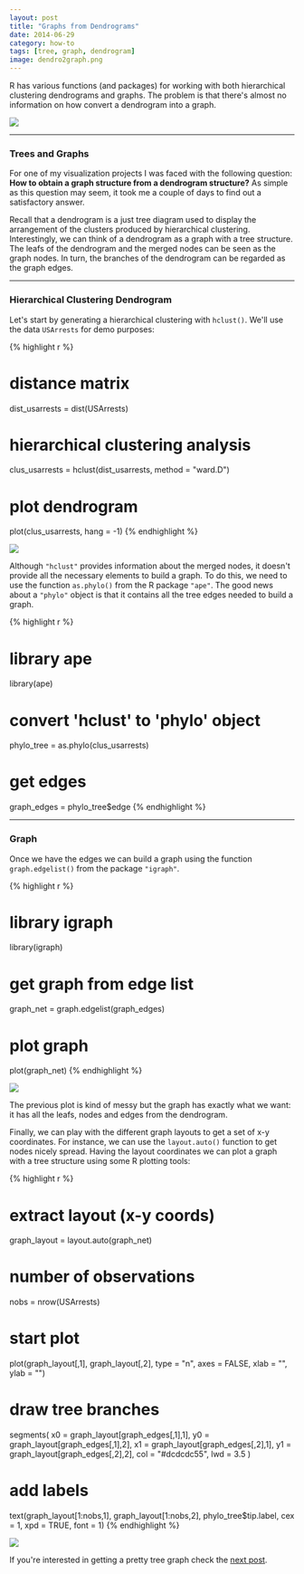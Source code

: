 ```yaml
---
layout: post
title: "Graphs from Dendrograms"
date: 2014-06-29
category: how-to
tags: [tree, graph, dendrogram]
image: dendro2graph.png
---
```


R has various functions (and packages) for working with both hierarchical clustering 
dendrograms and graphs. The problem is that there's almost no information on how 
convert a dendrogram into a graph. 

<!--more-->

![](/images/blog/dendro2graph.png)

<hr/>


### Trees and Graphs

For one of my visualization projects I was faced with the following question: 
**How to obtain a graph structure from a dendrogram structure?** As simple as this 
question may seem, it took me a couple of days to find out a satisfactory answer.

Recall that a dendrogram is a just tree diagram used to display the arrangement of the 
clusters produced by hierarchical clustering. Interestingly, we can think of a 
dendrogram as a graph with a tree structure. The leafs of the 
dendrogram and the merged nodes can be seen as the graph nodes. In turn, the 
branches of the dendrogram can be regarded as the graph edges. 

<hr/>


### Hierarchical Clustering Dendrogram

Let's start by generating a hierarchical clustering with ```hclust()```. We'll 
use the data ```USArrests``` for demo purposes:

{% highlight r %}
# distance matrix 
dist_usarrests = dist(USArrests)

# hierarchical clustering analysis
clus_usarrests = hclust(dist_usarrests, method = "ward.D")

# plot dendrogram
plot(clus_usarrests, hang = -1)
{% endhighlight %}

![](/images/blog/usarrests_dendrogram.png)


Although ```"hclust"``` provides information about the merged nodes, it doesn't provide 
all the necessary elements to build a graph. To do this, we need to use 
the function ```as.phylo()``` from the R package ```"ape"```. The good news 
about a ```"phylo"``` object is that it contains all the tree edges needed 
to build a graph.

{% highlight r %}
# library ape
library(ape)

# convert 'hclust' to 'phylo' object
phylo_tree = as.phylo(clus_usarrests)

# get edges
graph_edges = phylo_tree$edge
{% endhighlight %}

<hr/>


### Graph

Once we have the edges we can build a graph using the function ```graph.edgelist()``` 
from the package ```"igraph"```.

{% highlight r %}
# library igraph
library(igraph)

# get graph from edge list
graph_net = graph.edgelist(graph_edges)

# plot graph
plot(graph_net)
{% endhighlight %}

![](/images/blog/dendro_graph.png)

The previous plot is kind of messy but the graph has exactly what we want: it has all the 
leafs, nodes and edges from the dendrogram.


Finally, we can play with the different graph layouts to get a set of x-y 
coordinates. For instance, we can use the ```layout.auto()``` function to get 
nodes nicely spread. Having the layout coordinates we can plot a graph with 
a tree structure using some R plotting tools:

{% highlight r %}
# extract layout (x-y coords)
graph_layout = layout.auto(graph_net)

# number of observations
nobs = nrow(USArrests)

# start plot
plot(graph_layout[,1], graph_layout[,2], type = "n", axes = FALSE,
     xlab = "", ylab = "")
# draw tree branches
segments(
  x0 = graph_layout[graph_edges[,1],1], 
  y0 = graph_layout[graph_edges[,1],2],
  x1 = graph_layout[graph_edges[,2],1],
  y1 = graph_layout[graph_edges[,2],2],
  col = "#dcdcdc55", lwd = 3.5
)
# add labels
text(graph_layout[1:nobs,1], graph_layout[1:nobs,2],
     phylo_tree$tip.label, cex = 1, xpd = TRUE, font = 1)
{% endhighlight %}


![](/images/blog/dendro_tree_graph.png)


If you're interested in getting a pretty tree graph check the 
[next post](/blog/resources/2014/07/05/Pretty-tree-graph.html).